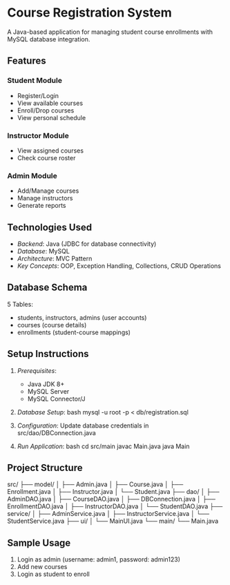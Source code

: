 # Course Registration System

A Java-based application for managing student course enrollments with MySQL database integration.

## Features

### Student Module
- Register/Login
- View available courses
- Enroll/Drop courses
- View personal schedule

### Instructor Module
- View assigned courses
- Check course roster

### Admin Module
- Add/Manage courses
- Manage instructors
- Generate reports

## Technologies Used
- *Backend*: Java (JDBC for database connectivity)
- *Database*: MySQL
- *Architecture*: MVC Pattern
- *Key Concepts*: OOP, Exception Handling, Collections, CRUD Operations

## Database Schema
5 Tables: 
- students, instructors, admins (user accounts)
- courses (course details) 
- enrollments (student-course mappings)

## Setup Instructions

1. *Prerequisites*:
   - Java JDK 8+
   - MySQL Server
   - MySQL Connector/J

2. *Database Setup*:
   bash
   mysql -u root -p < db/registration.sql
   

3. *Configuration*:
   Update database credentials in src/dao/DBConnection.java

4. *Run Application*:
   bash
   cd src/main
   javac Main.java
   java Main
   

## Project Structure

src/
├── model/
│   ├── Admin.java
│   ├── Course.java
│   ├── Enrollment.java
│   ├── Instructor.java
│   └── Student.java
├── dao/
│   ├── AdminDAO.java
│   ├── CourseDAO.java
│   ├── DBConnection.java
│   ├── EnrollmentDAO.java
│   ├── InstructorDAO.java
│   └── StudentDAO.java
├── service/
│   ├── AdminService.java
│   ├── InstructorService.java
│   └── StudentService.java
├── ui/
│   └── MainUI.java
└── main/
    └── Main.java

## Sample Usage
1. Login as admin (username: admin1, password: admin123)
2. Add new courses
3. Login as student to enroll


